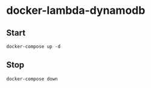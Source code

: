 # docker-lambda-dynamodb

## Start

~~~
docker-compose up -d
~~~


## Stop

~~~
docker-compose down
~~~
